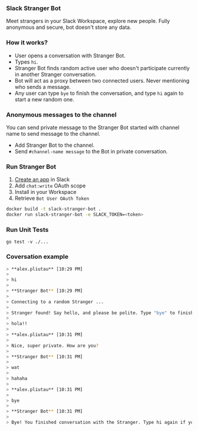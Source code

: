 ### Slack Stranger Bot

Meet strangers in your Slack Workspace, explore new people. Fully anonymous and secure, bot doesn't store any data.

### How it works?

 - User opens a conversation with Stranger Bot.
 - Types `hi`.
 - Stranger Bot finds random active user who doesn't participate currently in another Stranger conversation.
 - Bot will act as a proxy between two connected users. Never mentioning who sends a message.
 - Any user can type `bye` to finish the conversation, and type `hi` again to start a new random one.

### Anonymous messages to the channel

You can send private message to the Stranger Bot started with channel name to send message to the channel.

 - Add Stranger Bot to the channel.
 - Send `#channel-name message` to the Bot in private conversation.

### Run Stranger Bot

1. [Create an app](https://api.slack.com/apps/) in Slack
2. Add `chat:write` OAuth scope
3. Install in your Workspace
4. Retrieve `Bot User OAuth Token`

```bash
docker build -t slack-stranger-bot .
docker run slack-stranger-bot -e SLACK_TOKEN=<token>
```

### Run Unit Tests

```
go test -v ./...
```

### Coversation example

```bash
> **alex.pliutau** [10:29 PM]
>
> hi
>
> **Stranger Bot** [10:29 PM]
>
> Connecting to a random Stranger ...
>
> Stranger found! Say hello, and please be polite. Type "bye" to finish the conversation
>
> hola!!
>
> **alex.pliutau** [10:31 PM]
>
> Nice, super private. How are you?
>
> **Stranger Bot** [10:31 PM]
>
> wat
>
> hahaha
>
> **alex.pliutau** [10:31 PM]
>
> bye
>
> **Stranger Bot** [10:31 PM]
>
> Bye! You finished conversation with the Stranger. Type hi again if you want to start a new random one.
```
